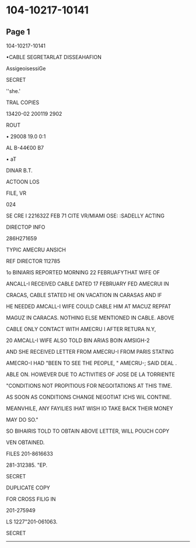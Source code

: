 # 104-10217-10141

## Page 1

104-10217-10141

•CABLE SEGRETARLAT DISSEAHAFION

AssigeoisessiGe

SECRET

''she.'

TRAL COPIES

13420-02 200119 2902

ROUT

• 29008 19.0 0:1

AL B-44€00 B7

• aT

DINAR B.T.

ACTOON LOS

FILE, VR

024

SE CRE I 221632Z FEB 71 CITE VR/MIAMI OSE: :SADELLY ACTING

DIRECTOP INFO

286H271659

TYPIC AMECRU ANSICH

REF DIRECTOR 112785

1o BINIARIS REPORTED MORNING 22 FEBRUAFYTHAT WIFE OF

ANCALL-I RECEIVED CABLE DATED 17 FEBRUARY FED AMECRUI IN

CRACAS, CABLE STATED HE ON VACATION IN CARASAS AND IF

HE NEEDED AMCALL-I WIFE COULD CABLE HIM AT MACUZ REPFAT

MAGUZ IN CARACAS. NOTHING ELSE MENTIONED IN CABLE. ABOVE

CABLE ONLY CONTACT WITH AMECRU I AFTER RETURA N.Y,

20 AMCALL-I WIFE ALSO TOLD BIN ARIAS BOIN AMSIGH-2

AND SHE RECEIVED LETTER FROM AMECRU-I FROM PARIS STATING

AMECRO-I HAD "BEEN TO SEE THE PEOPLE, " AMECRU-; SAID DEAL .

ABLE ON. HOWEVER DUE TO ACTIVITIES OF JOSE DE LA TORRIENTE

"CONDITIONS NOT PROPITIOUS FOR NEGOITATIONS AT THIS TIME.

AS SOON AS CONDITIONS CHANGE NEGOTIAT ICHS WiL CONTINE.

MEANVHILE, ANY FAYILIES IHAT WISH IO TAKE BACK THEIR MONEY

MAY DO SO."

SO BIHAIRIS TOLD TO OBTAIN ABOVE LETTER, WILL POUCH COPY

VEN OBTAINED.

FILES 201-8616633

281-312385. "EP.

SECRET

DUPLICATE COPY

FOR CROSS FILIG IN

201-275949

LS 1227"201-061063.

SECRET

---

